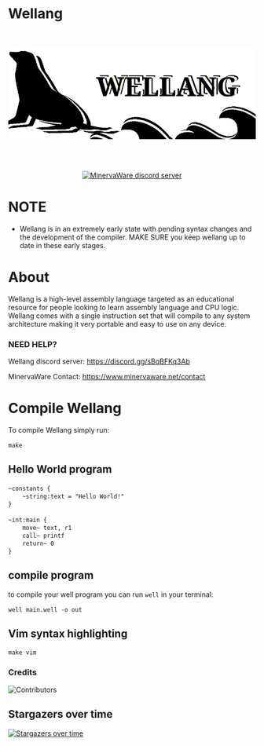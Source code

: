 # Wellang

<div align="center">
  <br />
  <p>
    <a href="https://github.com/wellang/wellang.git"><img src="https://github.com/wellang/well/blob/main/wellang.png" width="800" alt="wellang" /></a>
  </p>
  <br />
  <p>
    <br> <a href="https://discord.gg/sBqBFKq3Ab"><img src="https://img.shields.io/discord/1377132755392925727?color=5865F2&logo=discord&logoColor=white" alt="MinervaWare discord server" /></a> </br>
  </p>
</div>

# NOTE

* Wellang is in an extremely early state with pending syntax changes and the development of the compiler. MAKE SURE you keep wellang up to date in these early stages.

# About

Wellang is a high-level assembly language targeted as an educational resource for people looking to learn assembly language and CPU logic. Wellang comes with a single instruction set that will compile to any system architecture making it very portable and easy to use on any device.

### NEED HELP?

Wellang discord server: https://discord.gg/sBqBFKq3Ab

MinervaWare Contact: https://www.minervaware.net/contact

# Compile Wellang

To compile Wellang simply run:

```
make
```

## Hello World program

```
~constants {
    ~string:text = "Hello World!"
}

~int:main {
    move~ text, r1
    call~ printf
    return~ 0
}
```

## compile program
to compile your well program you can run ``well`` in your terminal:
```
well main.well -o out
```

## Vim syntax highlighting
```
make vim
```

### Credits
![Contributors](https://contrib.rocks/image?repo=wellang/well)

## Stargazers over time

[![Stargazers over time](https://starchart.cc/wellang/well.svg)](https://starchart.cc/wellang/well)

